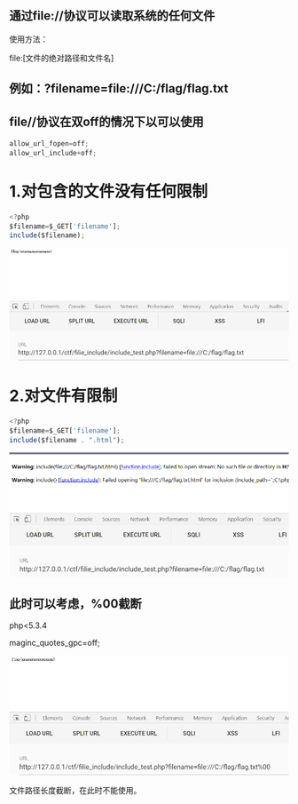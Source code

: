 ## 通过file://协议可以读取系统的任何文件

使用方法：

file:[文件的绝对路径和文件名]

## 例如：?filename=file:///C:/flag/flag.txt

## file//协议在双off的情况下以可以使用

```javascript
allow_url_fopen=off;
allow_url_include+off;
```



# 1.对包含的文件没有任何限制

```javascript
<?php
$filename=$_GET['filename'];
include($filename);
```



![](images/B99CAC312C134E91BE53F0E95744360Fclipboard.png)

# 2.对文件有限制

```javascript
<?php
$filename=$_GET['filename'];
include($filename . ".html");
```



![](images/475253971290410F99DABA494D0930EEclipboard.png)

## 此时可以考虑，%00截断

php<5.3.4

maginc_quotes_gpc=off;

![](images/7BDC6FDFDABD4D8EA48D232090FB0492clipboard.png)

文件路径长度截断，在此时不能使用。